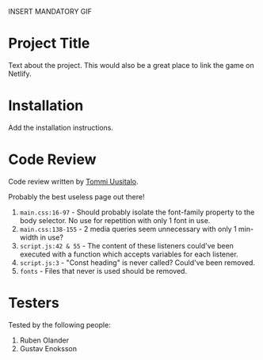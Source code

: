 INSERT MANDATORY GIF

# Project Title

Text about the project. This would also be a great place to link the game on Netlify.

# Installation

Add the installation instructions.

# Code Review

Code review written by [Tommi Uusitalo](https://github.com/tpku).

Probably the best useless page out there!

1. `main.css:16-97` - Should probably isolate the font-family property to the body selector. No use for repetition with only 1 font in use.
2. `main.css:138-155` - 2 media queries seem unnecessary with only 1 min-width in use?
3. `script.js:42 & 55` - The content of these listeners could've been executed with a function which accepts variables for each listener.
4. `script.js:3` - "Const heading" is never called? Could've been removed.
5. `fonts` - Files that never is used should be removed.

# Testers

Tested by the following people:

1. Ruben Olander
2. Gustav Enoksson
